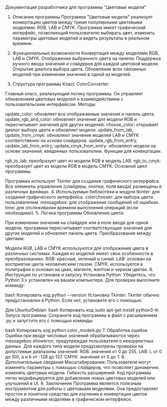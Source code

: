 Документация разработчика для программы "Цветовые модели"
1. Описание программы
Программа "Цветовые модели" реализует конвертацию цветов между тремя популярными цветовыми моделями: RGB, LAB и CMYK. Программа имеет графический интерфейс, позволяющий пользователю выбирать цвет, изменять параметры цветовых моделей и видеть результаты в реальном времени.

2. Функциональные возможности
Конвертация между моделями RGB, LAB и CMYK.
Отображение выбранного цвета на панели.
Поддержка ручного ввода значений и слайдеров для каждой цветовой модели.
Открытие диалога выбора цвета.
Обновление всех связанных моделей при изменении значения в одной из моделей.
3. Структура программы
Класс ColorConverter:

Главный класс, реализующий логику программы. Он управляет обновлением цветовых моделей и взаимодействием с пользовательским интерфейсом.
Методы:

update_color: обновляет все отображаемые значения и панель цвета.
update_rgb_and_color: обновляет значения для модели RGB и пересчитывает значения для других моделей.
choose_color: открывает диалог выбора цвета и обновляет модели.
update_from_lab, update_from_cmyk: обновляют значения моделей LAB и CMYK соответственно на основе слайдеров.
update_rgb_from_entry, update_lab_from_entry, update_cmyk_from_entry: обновляют модели на основе значений, введенных пользователем.
Функции для конвертации:

rgb_to_lab: преобразует цвет из модели RGB в модель LAB.
rgb_to_cmyk: преобразует цвет из модели RGB в модель CMYK.
Основной цикл программы:

Программа использует Tkinter для создания графического интерфейса. Все элементы управления (слайдеры, кнопки, поля ввода) размещены в различных фреймах.
4. Используемые библиотеки и модули
tkinter: для создания графического интерфейса.
colorchooser: для выбора цвета пользователем.
messagebox: для отображения сообщений об ошибках.
time: для отслеживания времени выполнения операций (если необходимо).
5. Логика программы
Обновление цвета:

При изменении значения на слайдере или в поле ввода для одной модели, программа пересчитывает соответствующие значения для других моделей и обновляет панель цвета.
Преобразования между цветами:

Модели RGB, LAB и CMYK используются для отображения цвета в различных системах. Каждая из моделей имеет свои особенности в преобразованиях:
RGB: красный, зеленый и синий.
LAB: основан на восприятии цвета человеческим глазом.
CMYK: используется в полиграфии и основан на циан, магенте, желтом и черном цветах.
6. Инструкция по установке и запуску
Установка Python: Убедитесь, что Python 3.x установлен на вашем компьютере. Для проверки выполните команду:

bash
Копировать код
python --version
Установка Tkinter: Tkinter обычно предустановлен в Python. Если нет, установите его с помощью:

Для Ubuntu/Debian:
bash
Копировать код
sudo apt-get install python3-tk
Запуск программы: Сохраните код программы в файл с расширением .py и запустите его с помощью команды:

bash
Копировать код
python color_models.py
7. Обработка ошибок
Ошибки при вводе числовых значений обрабатываются через messagebox.showerror, предупреждая пользователя о некорректных данных.
Для каждого типа модели предусмотрены проверки на допустимые диапазоны значений:
RGB: значения от 0 до 255.
LAB: L от 0 до 100, a и b от -128 до 127.
CMYK: значения от 0 до 1.
8. Дополнительные сведения
Масштабирование: Пользователи могут изменять параметры с помощью слайдеров, что позволяет динамично изменять цветовые модели.
Гибкость расширений: Код программы легко модифицируется для добавления новых цветовых моделей или улучшений в UI.
9. Заключение
Программа является полезным инструментом для работы с цветовыми моделями. Она предоставляет простое и понятное средство для изучения и конвертации цветов между различными моделями в графическом интерфейсе.

